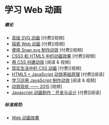 # 学习 Web 动画

##### 概论

* [高级 SVG 动画](https://frontendmasters.com/courses/svg-animation/) [付费][视频]
* [探索 Web 动画](https://www.codeschool.com/courses/adventures-in-web-animations) [付费][视频]
* [使用 Snap.svg 制作动效](https://webdesign.tutsplus.com/courses/animating-with-snapsvg) [付费][视频]
* [CSS3 和 HTML5 中的动画效果](https://frontendmasters.com/courses/animation-storytelling-html5-css3/) [付费][视频]
* [用 CSS 创建动效](http://www.kirupa.com/css_animations/index.htm) [阅读 & 视频]
* [现实生活中的 CSS 动画](https://webdesign.tutsplus.com/courses/css-animation-in-the-real-world) [付费][视频]
* [HTML5 + JavaScript 动效基础原理](http://www.amazon.com/Foundation-HTML5-Animation-JavaScript-Lamberta/dp/1430236655/ref=sr_1_3) [付费][阅读]
* [学习运用 JavaScript 制作动效](http://www.kirupa.com/javascript_animations/index.htm) [阅读 & 视频]
* [动效现状 —— 2015](https://air.mozilla.org/rachel-nabors-state-of-the-animation-2015/) [视频]
* [Javascript 动画制作：开发与设计](http://www.amazon.com/Web-Animation-using-JavaScript-Develop-ebook/dp/B00UNKXVDU/ref=sr_1_1) [付费][阅读]

##### 标准规范:

* [Web 动画效果](https://w3c.github.io/web-animations/)










































 






